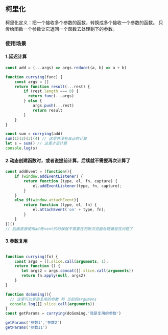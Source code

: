 ## 柯里化 ##

柯里化定义：把一个接收多个参数的函数，转换成多个接收一个参数的函数。
只传给函数一个参数让它返回一个函数去处理剩下的参数。


### 使用场景

#### 1.延迟计算
```javascript
const add = (...args) => args.reduce((a, b) => a + b)

function currying(func) {
    const args = []
    return function result(...rest) {
        if (rest.length === 0) {
          return func(...args)
        } else {
            args.push(...rest)
            return result 
        }
    }
}

const sum = currying(add)
sum(1)(2)(3)(4) // 这里并没有真正的计算
let s = sum() // 这里才是计算
console.log(s)
```

#### 2.动态创建函数时，或者说提前计算，后续就不需要再次计算了

```javascript
const addEvent = (function(){
    if (window.addEventListener) {
        return function (type, el, fn, capture) {
            el.addEventListener(type, fn, capture);
        }
    }
    else if(window.attachEvent){
        return function (type, el, fn) {
            el.attachEvent('on' + type, fn);
        }
    }
})()
// 后面直接使用addEvent的时候就不需要在判断浏览器处理兼容性问题了
```

#### 3.参数复用

```javascript

function currying(fn) {
    const args = [].slice.call(arguments, 1);
    return function () {
       let args2 = args.concat([].slice.call(arguments))
       return fn.apply(null, args2)
    }
}

function doSoming(){
  // 这里可以拿到复用的参数 和 当前的argumens
  console.log([].slice.call(arguments))
}
const getParams = currying(doSoming,'我是复用的参数')

getParams('参数1','参数2')
getParams('参数11')
```

